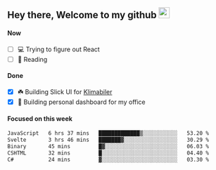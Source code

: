 ## Hey there, Welcome to my github <img src="https://media.giphy.com/media/hvRJCLFzcasrR4ia7z/giphy.gif" width="25px">

#### Now
- [ ] 💻 Trying to figure out React
- [ ] 📕 Reading

#### Done
- [x] ☘️ Building Slick UI for [Klimabiler](https://klimabiler.dk)
- [x] 🚀 Building personal dashboard for my office
 
 #### Focused on this week
<!--START_SECTION:waka-->

```txt
JavaScript   6 hrs 37 mins   █████████████▒░░░░░░░░░░░   53.20 %
Svelte       3 hrs 46 mins   ███████▓░░░░░░░░░░░░░░░░░   30.29 %
Binary       45 mins         █▓░░░░░░░░░░░░░░░░░░░░░░░   06.03 %
CSHTML       32 mins         █░░░░░░░░░░░░░░░░░░░░░░░░   04.40 %
C#           24 mins         ▓░░░░░░░░░░░░░░░░░░░░░░░░   03.30 %
```

<!--END_SECTION:waka-->

